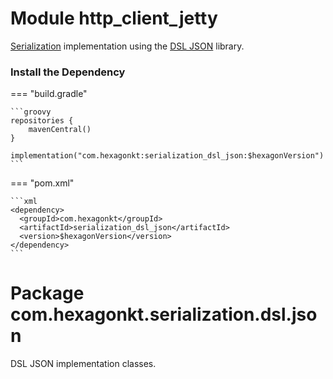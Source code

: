 
# Module http_client_jetty
[Serialization] implementation using the [DSL JSON] library.

[Serialization]: /serialization
[DSL JSON]: https://github.com/ngs-doo/dsl-json

### Install the Dependency

=== "build.gradle"

    ```groovy
    repositories {
        mavenCentral()
    }

    implementation("com.hexagonkt:serialization_dsl_json:$hexagonVersion")
    ```

=== "pom.xml"

    ```xml
    <dependency>
      <groupId>com.hexagonkt</groupId>
      <artifactId>serialization_dsl_json</artifactId>
      <version>$hexagonVersion</version>
    </dependency>
    ```

# Package com.hexagonkt.serialization.dsl.json
DSL JSON implementation classes.
